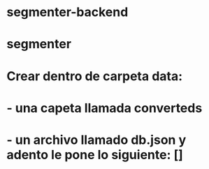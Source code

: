 # segmenter-backend

# segmenter

# Crear dentro de carpeta data:

# - una capeta llamada converteds

# - un archivo llamado db.json y adento le pone lo siguiente: []
